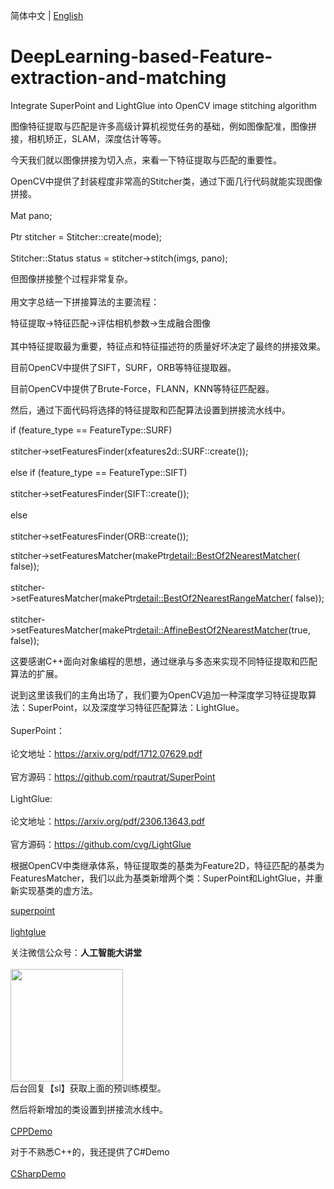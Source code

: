 简体中文 | [English](README_EN.md)

# DeepLearning-based-Feature-extraction-and-matching
Integrate SuperPoint and LightGlue into OpenCV image stitching algorithm

图像特征提取与匹配是许多高级计算机视觉任务的基础，例如图像配准，图像拼接，相机矫正，SLAM，深度估计等等。

今天我们就以图像拼接为切入点，来看一下特征提取与匹配的重要性。

OpenCV中提供了封装程度非常高的Stitcher类，通过下面几行代码就能实现图像拼接。<br />  
Mat pano;<br />  
Ptr<Stitcher> stitcher = Stitcher::create(mode);<br />  
Stitcher::Status status = stitcher->stitch(imgs, pano);<br />  

但图像拼接整个过程非常复杂。<br />  
用文字总结一下拼接算法的主要流程：<br />  

特征提取->特征匹配->评估相机参数->生成融合图像<br />  
其中特征提取最为重要，特征点和特征描述符的质量好坏决定了最终的拼接效果。<br />  

目前OpenCV中提供了SIFT，SURF，ORB等特征提取器。<br />  

目前OpenCV中提供了Brute-Force，FLANN，KNN等特征匹配器。<br />  

然后，通过下面代码将选择的特征提取和匹配算法设置到拼接流水线中。<br />  

if (feature_type == FeatureType::SURF)<br />  
    stitcher->setFeaturesFinder(xfeatures2d::SURF::create());<br />  
  else if (feature_type == FeatureType::SIFT)<br />  
    stitcher->setFeaturesFinder(SIFT::create());<br />  
  else<br />  
    stitcher->setFeaturesFinder(ORB::create());<br />  
    
stitcher->setFeaturesMatcher(makePtr<detail::BestOf2NearestMatcher>( false));<br />  
stitcher->setFeaturesMatcher(makePtr<detail::BestOf2NearestRangeMatcher>( false));<br />  
stitcher->setFeaturesMatcher(makePtr<detail::AffineBestOf2NearestMatcher>(true, false));<br />  


这要感谢C++面向对象编程的思想，通过继承与多态来实现不同特征提取和匹配算法的扩展。<br />  

说到这里该我们的主角出场了，我们要为OpenCV追加一种深度学习特征提取算法：SuperPoint，以及深度学习特征匹配算法：LightGlue。<br />  
SuperPoint：<br />  
​
论文地址：https://arxiv.org/pdf/1712.07629.pdf<br />  
​
官方源码：https://github.com/rpautrat/SuperPoint<br />  
​
LightGlue:<br />  
​
论文地址：https://arxiv.org/pdf/2306.13643.pdf<br />  
​
官方源码：https://github.com/cvg/LightGlue<br />  


根据OpenCV中类继承体系，特征提取类的基类为Feature2D，特征匹配的基类为FeaturesMatcher，我们以此为基类新增两个类：SuperPoint和LightGlue，并重新实现基类的虚方法。<br />  

[superpoint](superpoint.cpp)<br />  
[lightglue](lightglue.cpp)<br />  


关注微信公众号：**人工智能大讲堂**<br />  
<img width="180" src="https://user-images.githubusercontent.com/18625471/228743333-77abe467-2385-476d-86a2-e232c6482291.jpg"><br /> 
后台回复【sl】获取上面的预训练模型。<br />  

然后将新增加的类设置到拼接流水线中。<br />  
[CPPDemo](cppDemo.cpp)<br />  

对于不熟悉C++的，我还提供了C#Demo<br />  
[CSharpDemo](csharpDemo.cpp)<br />  

